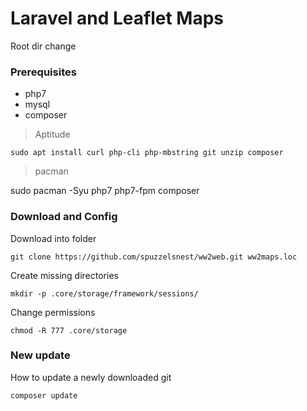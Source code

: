 # Laravel and Leaflet Maps

Root dir change 

### Prerequisites

- php7
- mysql
- composer

> Aptitude

``` 
sudo apt install curl php-cli php-mbstring git unzip composer
```

> pacman

sudo pacman -Syu php7 php7-fpm composer

### Download and Config

Download into folder
```
git clone https://github.com/spuzzelsnest/ww2web.git ww2maps.loc 

```

Create missing directories
```
mkdir -p .core/storage/framework/sessions/ 

```


Change permissions
```
chmod -R 777 .core/storage 
```

### New update

How to update a newly downloaded git

```
composer update
```
